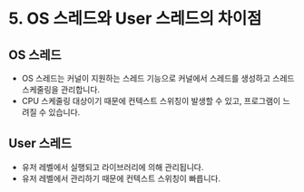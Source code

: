 # 5. OS 스레드와 User 스레드의 차이점

## OS 스레드

- OS 스레드는 커널이 지원하는 스레드 기능으로 커널에서 스레드를 생성하고 스레드 스케줄링을 관리합니다.
- CPU 스케줄링 대상이기 때문에 컨텍스트 스위칭이 발생할 수 있고, 프로그램이 느려질 수 있습니다.

## User 스레드

- 유저 레벨에서 실행되고 라이브러리에 의해 관리됩니다.
- 유저 레벨에서 관리하기 때문에 컨텍스트 스위칭이 빠릅니다.